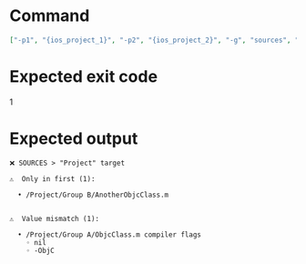 # Command
```json
["-p1", "{ios_project_1}", "-p2", "{ios_project_2}", "-g", "sources", "-t", "Project", "-f", "console", "-v"]
```

# Expected exit code
1

# Expected output
```
❌ SOURCES > "Project" target

⚠️  Only in first (1):

  • /Project/Group B/AnotherObjcClass.m


⚠️  Value mismatch (1):

  • /Project/Group A/ObjcClass.m compiler flags
    ◦ nil
    ◦ -ObjC




```
